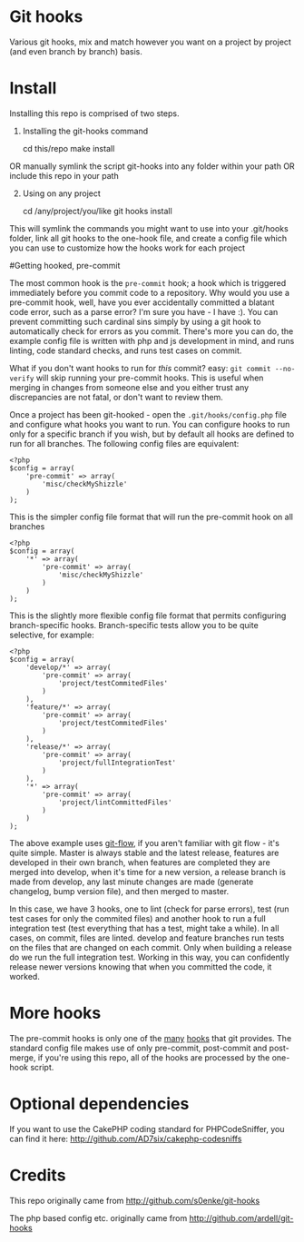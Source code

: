 Git hooks
=========

Various git hooks, mix and match however you want on a project by project (and even branch by 
branch) basis.


# Install

Installing this repo is comprised of two steps.

1) Installing the git-hooks command

	cd this/repo
	make install

OR manually symlink the script git-hooks into any folder within your path
OR include this repo in your path

2) Using on any project

	cd /any/project/you/like
	git hooks install

This will symlink the commands you might want to use into your .git/hooks folder, link all git 
hooks to the one-hook file, and create a config file which you can use to customize how the hooks 
work for each project

#Getting hooked, pre-commit

The most common hook is the `pre-commit` hook; a hook which is triggered immediately before you 
commit code to a repository. Why would you use a pre-commit hook, well, have you ever accidentally 
committed a blatant code error, such as a parse error? I'm sure you have - I have :). You can 
prevent committing such cardinal sins simply by using a git hook to automatically check for errors
as you commit. There's more you can do, the example config file is written with php and js 
development in mind, and runs linting, code standard checks, and runs test cases on commit.

What if you don't want hooks to run for _this_ commit? easy: `git commit --no-verify` will skip
running your pre-commit hooks. This is useful when merging in changes from someone else and you
either trust any discrepancies are not fatal, or don't want to review them.

Once a project has been git-hooked - open the `.git/hooks/config.php` file and configure what hooks
you want to run. You can configure hooks to run only for a specific branch if you wish, but by
default all hooks are defined to run for all branches. The following config files are equivalent:

	<?php 
	$config = array(
		'pre-commit' => array(
			'misc/checkMyShizzle'
		)
	);

This is the simpler config file format that will run the pre-commit hook on all branches

	<?php 
	$config = array(
		'*' => array(
			'pre-commit' => array(
				'misc/checkMyShizzle'
			)
		)
	);

This is the slightly more flexible config file format that permits configuring branch-specific
hooks. Branch-specific tests allow you to be quite selective, for example:

	<?php 
	$config = array(
		'develop/*' => array(
			'pre-commit' => array(
				'project/testCommitedFiles'
			)
		),
		'feature/*' => array(
			'pre-commit' => array(
				'project/testCommitedFiles'
			)
		),
		'release/*' => array(
			'pre-commit' => array(
				'project/fullIntegrationTest'
			)
		),
		'*' => array(
			'pre-commit' => array(
				'project/lintCommittedFiles'
			)
		)
	);

The above example uses [git-flow](http://jeffkreeftmeijer.com/2010/why-arent-you-using-git-flow/),
if you aren't familiar with git flow - it's quite simple. Master is always stable and the latest
release, features are developed in their own branch, when features are completed they are merged
into develop, when it's time for a new version, a release branch is made from develop, any last 
minute changes are made (generate changelog, bump version file), and then merged to master.

In this case, we have 3 hooks, one to lint (check for parse errors), test (run test cases for only
the commited files) and another hook to run a full integration test (test everything that has a
test, might take a while). In all cases, on commit, files are linted. develop and feature branches
run tests on the files that are changed on each commit. Only when building a release do we run the
full integration test. Working in this way, you can confidently release newer versions knowing that
when you committed the code, it worked.

# More hooks

The pre-commit hooks is only one of the [many](http://book.git-scm.com/5_git_hooks.html) [hooks](http://progit.org/book/ch7-3.html)
that git provides. The standard config file makes use of only pre-commit, post-commit and 
post-merge, if you're using this repo, all of the hooks are processed by the one-hook script.

# Optional dependencies

If you want to use the CakePHP coding standard for PHPCodeSniffer, you can find it here: http://github.com/AD7six/cakephp-codesniffs

# Credits

This repo originally came from http://github.com/s0enke/git-hooks

The php based config etc. originally came from http://github.com/ardell/git-hooks
